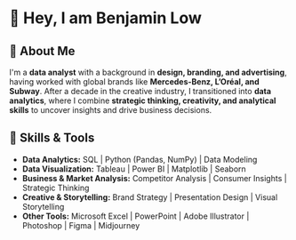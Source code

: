 # 👋 Hey, I am Benjamin Low

## 🚀 About Me  
I'm a **data analyst** with a background in **design, branding, and advertising**, having worked with global brands like **Mercedes-Benz, L’Oréal, and Subway**. After a decade in the creative industry, I transitioned into **data analytics**, where I combine **strategic thinking, creativity, and analytical skills** to uncover insights and drive business decisions.  

## 🔧 Skills & Tools  
- **Data Analytics:** SQL | Python (Pandas, NumPy) | Data Modeling  
- **Data Visualization:** Tableau | Power BI | Matplotlib | Seaborn  
- **Business & Market Analysis:** Competitor Analysis | Consumer Insights | Strategic Thinking  
- **Creative & Storytelling:** Brand Strategy | Presentation Design | Visual Storytelling  
- **Other Tools:** Microsoft Excel | PowerPoint | Adobe Illustrator | Photoshop | Figma | Midjourney
